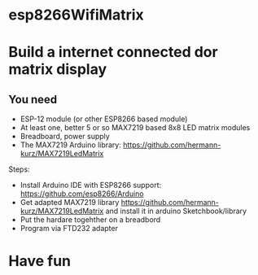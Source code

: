 # esp8266WifiMatrix
# Build a internet connected dor matrix display
## You need
* ESP-12 module (or other ESP8266 based module)
* At least one, better 5 or so MAX7219 based 8x8 LED matrix modules
* Breadboard, power supply
* The MAX7219 Arduino library: https://github.com/hermann-kurz/MAX7219LedMatrix

Steps:
* Install Arduino IDE with ESP8266 support: https://github.com/esp8266/Arduino
* Get adapted MAX7219 library https://github.com/hermann-kurz/MAX7219LedMatrix and install it in arduino Sketchbook/library 
* Put the hardare togehther on a breadbord
* Program via FTD232 adapter

# Have fun
